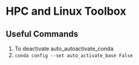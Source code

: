 # HPC and Linux Toolbox


## Useful Commands
1. To deactivate auto_autoactivate_conda
2. `conda config --set auto_activate_base False`
